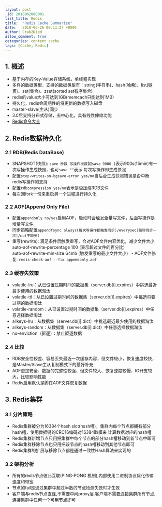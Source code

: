 ```yaml
---
layout: post
_id: 2018062600001
list_title: Redis
title:  "Redis Cache Summarize"
date:   2018-06-26 00:11:27 +0800
author: Crab2Died
allow_comment: true
categories: content cache
tags: [Cache, Redis]
---
```


## 1. 概述  
   - 基于内存的Key-Value存储系统，单线程实现  
   - 多样的数据类型，支持的数据类型有：string(字符串)、hash(哈希)、list(链表)、set(集合)、zset(sorted set有序集合) 
   - redis的value大小可达到1GB(memcach只能达到1MB)
   - 持久化，redis会周期性的将更新的数据写入磁盘  
   - master-slave(主从)同步  
   - 3.0后支持分布式存储，去中心化，具有线性伸缩功能
   - [Redis命令大全](http://redisdoc.com/index.html)
   
## 2. Redis数据持久化
### 2.1 RDB(Redis DataBase)
   - SNAPSHOT(快照): `save 秒数 写操作次数`如`save 9000 1`表示900s(15min)有一次写操作生成快照，也可`save ""`表示
     每次写操作即生成快照
   - 配置`stop-writes-on-bgsave-error yes/no`当后台生成快照错误是否中断redis写操作的支持
   - 配置`rdbcompression yes/no`表示是否压缩RDB文件
   - 每次回fork一份来重启另一个进程进行持久化
   
### 2.2 AOF(Append Only File)
   - 配置`appendonly no/yes`启用AOF，启动时会触发全量写文件，后面写操作是增量写文件
   - 同步策略配置`appendfsync always(每次写操作都触发同步)/everysec(每秒同步一次)/no(不同步)`
   - 重写(rewrite): 满足条件后触发重写，会对AOF文件内容优化，减少文件大小  
     auto-aof-rewrite-percentage 100 (表示超过文件的百分比)  
     auto-aof-rewrite-min-size 64mb (触发重写的最小文件大小)
   - AOF文件修复: `redis-check-aof --fix appendonly.aof`
   
### 2.3 缓存失效策
   - volatile-lru：从已设置过期时间的数据集（server.db[i].expires）中挑选最近最少使用的数据淘汰
   - volatile-ttl：从已设置过期时间的数据集（server.db[i].expires）中挑选将要过期的数据淘汰
   - volatile-random：从已设置过期时间的数据集（server.db[i].expires）中任意选择数据淘汰
   - allkeys-lru：从数据集（server.db[i].dict）中挑选最近最少使用的数据淘汰
   - allkeys-random：从数据集（server.db[i].dict）中任意选择数据淘汰
   - no-enviction（驱逐）：禁止驱逐数据

### 2.4 比较
   - RDB安全性较差、容易丢失最近一次缓存内容，但文件较小，恢复速度较快，是Master/Slave主从复制模式下的最好补充
   - AOF更加安全、数据的完整性较强、但文件较大、恢复速度较慢，IO开支较大，比较影响性能
   - Redis启用默认是脚在AOF文件恢复数据

## 3. Redis集群
### 3.1 分片策略
   - Redis集群被分为16384个hash slot(hash槽)，集群内每个节点都拥有部分hash槽，使用数据键的CRC16编码对16384取模来
     计算数据对应的hash槽
   - Redis集群新增节点只用把集群中每个节点的部分hash槽移动到新节点中即可
   - Redis集群移除节点也只用把该节点的hash槽移动到其他节点即可
   - Redis集群的扩展与移除节点都是通过一致性Hash算法来实现的
   
### 3.2 架构分析
   - 所有的redis节点彼此互联(PING-PONG 机制),内部使用二进制协议优化传输速度和带宽.
   - 节点的fail是通过集群中超过半数的节点检测失效时才生效  
   - 客户端与redis节点直连,不需要中间proxy层.客户端不需要连接集群所有节点,连接集群中任何一个可用节点即可        